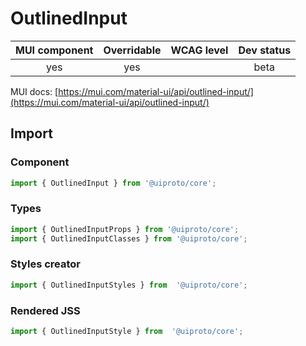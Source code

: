 # OutlinedInput

MUI component | Overridable | WCAG level | Dev status
:-----------: | :---------: | :--------: | :------------:
yes | yes | | beta

MUI docs: [https://mui.com/material-ui/api/outlined-input/](https://mui.com/material-ui/api/outlined-input/)

## Import

### Component
```javascript
import { OutlinedInput } from '@uiproto/core';
```
### Types
```javascript
import { OutlinedInputProps } from '@uiproto/core';
import { OutlinedInputClasses } from '@uiproto/core';
```

### Styles creator
```javascript
import { OutlinedInputStyles } from  '@uiproto/core';
```

### Rendered JSS
```javascript
import { OutlinedInputStyle } from  '@uiproto/core';
```
